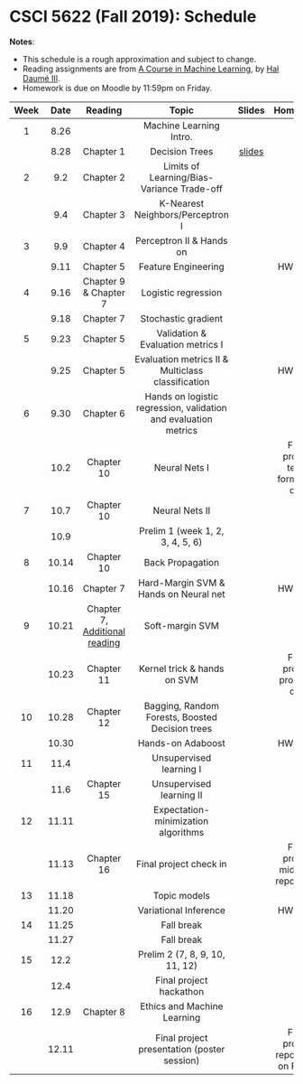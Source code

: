 # CSCI 5622 (Fall 2019): Schedule

**Notes**:

- This schedule is a rough approximation and subject to change.
- Reading assignments are from [A Course in Machine Learning](http://ciml.info/), by [Hal Daumé III](http://hal3.name/).
- Homework is due on Moodle by 11:59pm on Friday.


| Week   | Date         | Reading      |                   Topic               	   | Slides      | Homework   | 
|:------:|:------------:| :-----------:| :----------------------------------------:|:-----------:|:----------:|
| 1 | 8.26 |  | Machine Learning Intro.  |  | |
| | 8.28 | Chapter 1 | Decision Trees | [slides](../slides/lec1.pdf) | |
| 2 | 9.2 | Chapter 2 | Limits of Learning/Bias-Variance Trade-off |  | |
| | 9.4 |  Chapter 3 | K-Nearest Neighbors/Perceptron I |  | |
| 3 | 9.9 | Chapter 4 | Perceptron II & Hands on | | |
| | 9.11 | Chapter 5 | Feature Engineering |  |  HW1 due|
| 4 | 9.16 | Chapter 9 & Chapter 7 | Logistic regression| | |
| | 9.18 | Chapter 7 | Stochastic gradient  | |
| 5 | 9.23 | Chapter 5 | Validation & Evaluation metrics I | | |
| | 9.25 |Chapter 5 | Evaluation metrics II & Multiclass classification | | HW2 due|
| 6 | 9.30 |Chapter 6 | Hands on logistic regression, validation and evaluation metrics | | |
| | 10.2 | Chapter 10 |  Neural Nets I  |  | Final project team formation due|
| 7 | 10.7 | Chapter 10 | Neural Nets II| | || 
| | 10.9 | | Prelim 1 (week 1, 2, 3, 4, 5, 6) | | |
| 8 | 10.14 | Chapter 10 | Back Propagation | | |
| | 10.16 |Chapter 7 | Hard-Margin SVM & Hands on Neural net || HW3 due |
| 9 | 10.21 | Chapter 7, [Additional reading](https://cs.stanford.edu/people/davidknowles/lagrangian_duality.pdf)  | Soft-margin SVM |  | |
| | 10.23 | Chapter 11 | Kernel trick & hands on SVM |  | Final project proposal due|
| 10 | 10.28 | Chapter 12 | Bagging, Random Forests, Boosted Decision trees   |  | |
| | 10.30 | | Hands-on Adaboost	|  | HW4 due  |
| 11 | 11.4 | | Unsupervised learning I|  | |
| | 11.6 | Chapter 15| Unsupervised learning II | | |
| 12 | 11.11 |  |  Expectation-minimization algorithms  |   | |
| | 11.13 | Chapter 16 |  Final project check in   |  | Final project midpoint report due|
| 13 | 11.18 | | Topic models| |  |
| | 11.20 | |  Variational Inference | | HW5 due |
| 14 | 11.25 | | Fall break | | |
| | 11.27 | | Fall break | | |
| 15 | 12.2 | |   Prelim 2 (7, 8, 9, 10, 11, 12) | | |
| | 12.4 | | Final project hackathon  | | |
| 16 | 12.9 | Chapter 8 | Ethics and Machine Learning | | |
| | 12.11 |  | Final project presentation (poster session) | | Final project report due on Friday|
